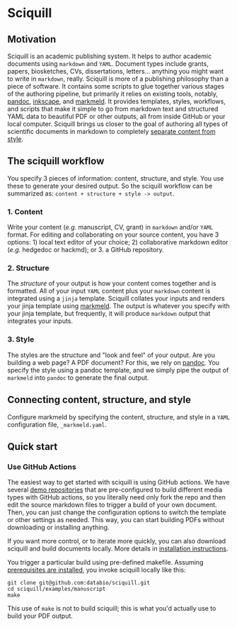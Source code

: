 # Sciquill

## Motivation

Sciquill is an academic publishing system. It helps to author academic documents using `markdown` and `YAML`. Document types include grants, papers, biosketches, CVs, dissertations, letters... anything you might want to write in `markdown`, really.
Sciquill is more of a publishing philosophy than a piece of software. It contains some scripts to glue together various stages of the authoring pipeline, but primarily it relies on existing tools, notably, [pandoc](http://pandoc.org), [inkscape](http://inkscape.org), and [markmeld](https://github.com/databio/markmeld). It provides templates, styles, workflows, and scripts that make it simple to go from markdown text and structured YAML data to beautiful PDF or other outputs, all from inside GitHub or your local computer.
Sciquill brings us closer to the goal of authoring all types of scientific documents in markdown to completely [separate content from style](http://databio.org/posts/markdown_style.html).

## The sciquill workflow

You specify 3 pieces of information: content, structure, and style. You use these to generate your desired output. So the sciquill workflow can be summarized as: `content + structure + style -> output`.


### 1. Content 


Write your content (*e.g.* manuscript, CV, grant) in `markdown` and/or `YAML` format. For editing and collaborating on your source content, you have 3 options: 1) local text editor of your choice; 2) collaborative markdown editor (*e.g.* hedgedoc or hackmd); or 3. a GitHub repository.

### 2. Structure

The *structure* of your output is how your content comes together and is formatted. All of your input `YAML` content plus your `markdown` content is integrated using a `jinja` template. Sciquill collates your inputs and renders your jinja template using [markmeld](http://github.com/databio/markmeld). The output is whatever you specify with your jinja template, but frequently, it will produce `markdown` output that integrates your inputs.

### 3. Style

The styles are the structure and "look and feel" of your output. Are you building a web page? A PDF document? For this, we rely on [pandoc](http://pandoc.org). You specify the style using a pandoc template, and we simply pipe the output of `markmeld` into `pandoc` to generate the final output.

## Connecting content, structure, and style

Configure markmeld by specifying the content, structure, and style in a `YAML` configuration file, `_markmeld.yaml`.

## Quick start

### Use GitHub Actions

The easiest way to get started with sciquill is using GitHub actions. We have several [demo repositories](github_actions.md) that are pre-configured to build different media types with GitHub actions, so you literally need only fork the repo and then edit the source markdown files to trigger a build of your own document. Then, you can just change the configuration options to switch the template or other settings as needed. This way, you can start building PDFs without downloading or installing anything.

If you want more control, or to iterate more quickly, you can also download sciquill and build documents locally. More details in [installation instructions](install.md).

You trigger a particular build using pre-defined makefile. Assuming [prerequisites are installed](install.md), you invoke sciquill locally like this:

```
git clone git@github.com:databio/sciquill.git
cd sciquill/examples/manuscript
make
```

This use of `make` is not to build sciquill; this is what you'd actually use to build your PDF output.


